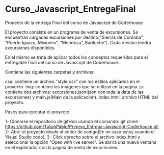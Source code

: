 # Curso_Javascript_EntregaFinal
Proyecto de la entrega Final del curso de Javascript de Coderhouse


El proyecto consiste en un programa de venta de excursiones. Se encuentran cargadas excursiones por destino("Sierras de Cordoba", "Puerto Iguazu, Misiones", "Mendoza", Bariloche"). Cada destino tendra excursiones disponibles. 

En el mismo se trata de aplicar todos los conceptos requeridos para el entregable final del curso de Javascript de Coderhouse. 

Contiene las siguientes carpetas y archivos:

css: contiene un archivo "style.css" con los estilos aplicados en el proyecto.
img: contiene las imagenes que se utilizan en la pagina. 
js: contiene dos archivos: excursiones.json(json con toda la data de las excursiones) y main.js(Main de la aplicación).
index.html: archivo HTML del proyecto. 

Pasos para ejecutar el proyecto:

1- Clonarse el repositorio de gitHub usando el comando: git clone https://github.com/TulianPablo/Primera_Entrega-Javascript-Coderhouse.git
2- Abrir el proyecto desde el editor de codigo(En mi caso estoy usando el Visual Studio code).
3- Click derecho sobre el archivo index.html y seleccionar la opción "Open with live server". Se abrira una nueva ventana en el explorador con la pagina de venta de excursiones.



